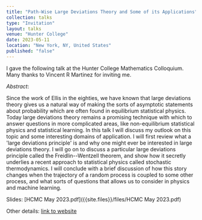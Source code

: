 ```yaml
---
title: "Path-Wise Large Deviations Theory and Some of its Applications"
collection: talks
type: "Invitation"
layout: talks
venue: "Hunter College"
date: 2023-05-11
location: "New York, NY, United States"
published: "false"
---
```


I gave the following talk at the Hunter College Mathematics Colloquium. Many thanks to Vincent R Martinez for inviting me. 

_Abstract_: 

Since the work of Ellis in the eighties, we have known that large deviations theory gives us a natural way of making the sorts of asymptotic statements about probability which are often found in equilibrium statistical physics. Today large deviations theory remains a promising technique with which to answer questions in more complicated areas, like non-equilibrium statistical physics and statistical learning. In this talk I will discuss my outlook on this topic and some interesting domains of application. I will first review what a 'large deviations principle' is and why one might ever be interested in large deviations theory. I will go on to discuss a particular large deviations principle called the Freidlin--Wentzell theorem, and show how it secretly underlies a recent approach to statistical physics called stochastic thermodynamics. I will conclude with a brief discussion of how this story changes when the trajectory of a random process is coupled to some other process, and what sorts of questions that allows us to consider in physics and machine learning.

Slides: [HCMC May 2023.pdf]({{site.files}}/files/HCMC May 2023.pdf)

Other details: [link to website](http://math.hunter.cuny.edu/vmartine/seminar_HCMC.html)
